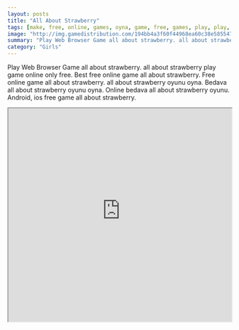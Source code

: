 ```yaml
---
layout: posts
title: "All About Strawberry"
tags: [make, free, online, games, oyna, game, free, games, play, play, games]
image: "http://img.gamedistribution.com/194bb4a3f60f44968ea60c38e5855474.jpg"
summary: "Play Web Browser Game all about strawberry. all about strawberry play game online only free. Best free online game all about strawberry. Free online game all about strawberry. all about strawberry oyunu oyna. Bedava all about strawberry oyunu oyna. Online bedava all about strawberry oyunu. Android, ios free game all about strawberry."
category: "Girls"
---
```


Play Web Browser Game all about strawberry. all about strawberry play game online only free. Best free online game all about strawberry. Free online game all about strawberry. all about strawberry oyunu oyna. Bedava all about strawberry oyunu oyna. Online bedava all about strawberry oyunu. Android, ios free game all about strawberry.

<iframe width="100%" height="480px;" src="http://flash.gamedistribution.com?game=194bb4a3f60f44968ea60c38e5855474"></iframe>